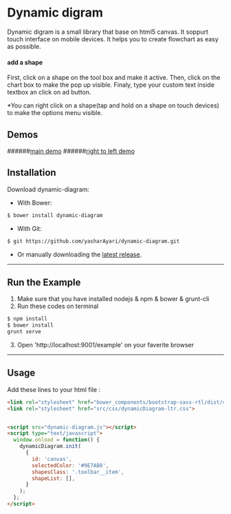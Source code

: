 # Dynamic digram
Dynamic digram is a small library that base on html5 canvas. It soppurt touch interface on mobile devices. It helps you to create flowchart as easy as possible.
#### add a shape
First, click on a shape on the tool box and make it active.
Then, click on the chart box to make the pop up visible.
Finaly, type your custom text inside textbox an click on ad button.

*You can right click on a shape(tap and hold on a shape on touch devices) to make the options menu visible.
## Demos
######[main demo](https://yasharayari.github.io/dynamic-diagram/example/index.html)
######[right to left demo](https://yasharayari.github.io/dynamic-diagram/example/index-rtl.html)

## Installation

Download dynamic-diagram:

- With Bower:

```sh
$ bower install dynamic-diagram
```

- With Git:

```sh
$ git https://github.com/yasharAyari/dynamic-diagram.git
```

- Or manually downloading the [latest release](https://github.com/yasharAyari/dynamic-diagram/archive/master.zip).

------------------------------------------------ 

## Run the Example
1. Make sure that you have installed nodejs & npm & bower & grunt-cli
2. Run these codes on terminal
```sh
$ npm install 
$ bower install
grunt serve
```
3. Open 'http://localhost:9001/example' on your faverite browser 

------------------------------------------------

## Usage

Add these lines to your html file :

```html
<link rel="stylesheet" href="bower_components/bootstrap-sass-rtl/dist/css/ltr/bootstrap.min.css">
<link rel="stylesheet" href="src/css/dynamicDiagram-ltr.css">


<script src="dynamic-diagram.js"></script>
<script type="text/javascript">
  window.onload = function() {
    dynamicDiagram.init(
      {
        id: 'canvas',
        selectedColor: '#9E7AB8',
        shapesClass: '.toolbar__item',
        shapeList: [],
      }
    );
  };
</script>
```
